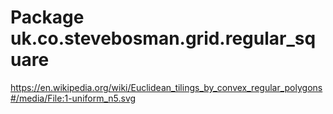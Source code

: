 # Package uk.co.stevebosman.grid.regular_square

https://en.wikipedia.org/wiki/Euclidean_tilings_by_convex_regular_polygons#/media/File:1-uniform_n5.svg
